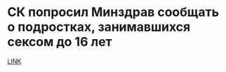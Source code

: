 # СК попросил Минздрав сообщать о подростках, занимавшихся сексом до 16 лет



[LINK](https://varlamov.ru/2068180.html)